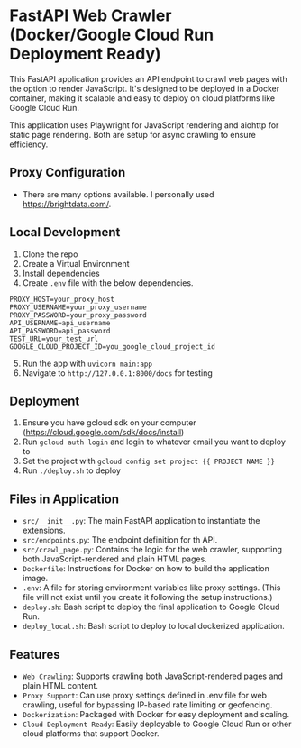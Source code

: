 # FastAPI Web Crawler (Docker/Google Cloud Run Deployment Ready)

This FastAPI application provides an API endpoint to crawl web pages with the option to render JavaScript. It's designed to be deployed in a Docker container, making it scalable and easy to deploy on cloud platforms like Google Cloud Run.

This application uses Playwright for JavaScript rendering and aiohttp for static page rendering. Both are setup for async crawling to ensure efficiency.

## Proxy Configuration
- There are many options available. I personally used https://brightdata.com/.

## Local Development
1. Clone the repo
2. Create a Virtual Environment
3. Install dependencies
4. Create `.env` file with the below dependencies.
```
PROXY_HOST=your_proxy_host
PROXY_USERNAME=your_proxy_username
PROXY_PASSWORD=your_proxy_password
API_USERNAME=api_username
API_PASSWORD=api_password
TEST_URL=your_test_url
GOOGLE_CLOUD_PROJECT_ID=you_google_cloud_project_id
```
5. Run the app with `uvicorn main:app`
6. Navigate to `http://127.0.0.1:8000/docs` for testing 

## Deployment
1. Ensure you have gcloud sdk on your computer (https://cloud.google.com/sdk/docs/install)
2. Run `gcloud auth login` and login to whatever email you want to deploy to
3. Set the project with `gcloud config set project {{ PROJECT NAME }}`
4. Run `./deploy.sh` to deploy

## Files in Application
- `src/__init__.py`: The main FastAPI application to instantiate the extensions.
- `src/endpoints.py`: The endpoint definition for th API.
- `src/crawl_page.py`: Contains the logic for the web crawler, supporting both JavaScript-rendered and plain HTML pages.
- `Dockerfile`: Instructions for Docker on how to build the application image.
- `.env`: A file for storing environment variables like proxy settings. (This file will not exist until you create it following the setup instructions.)
- `deploy.sh`: Bash script to deploy the final application to Google Cloud Run.
- `deploy_local.sh`: Bash script to deploy to local dockerized application.

## Features
- `Web Crawling`: Supports crawling both JavaScript-rendered pages and plain HTML content.
- `Proxy Support`: Can use proxy settings defined in .env file for web crawling, useful for bypassing IP-based rate limiting or geofencing.
- `Dockerization`: Packaged with Docker for easy deployment and scaling.
- `Cloud Deployment Ready`: Easily deployable to Google Cloud Run or other cloud platforms that support Docker.